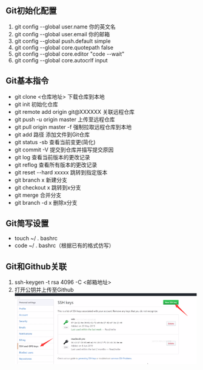 ## Git初始化配置
1. git config --global user.name 你的英文名
2. git config --global user.email 你的邮箱
3. git config --global push.default simple
4. git config --global core.quotepath false
5. git config --global core.editor "code --wait"
6. git config --global core.autocrlf input
## Git基本指令
- git clone <仓库地址> 下载仓库到本地
- git init 初始化仓库
- git remote add origin git@XXXXXX 关联远程仓库
- git push -u origin master 上传至远程仓库
- git pull origin master  -f  强制拉取远程仓库到本地
- git add 路径 添加文件到Git仓库
- git status -sb 查看当前变更(简化)
- git commit -V 提交到仓库并描写提交原因
- git log 查看当前版本的更改记录
- git reflog 查看所有版本的更改记录
- git reset --hard xxxxx 跳转到指定版本
- git branch x 新建分支
- git checkout x 跳转到x分支
- git merge 合并分支
- git branch -d x 删除x分支
## Git简写设置
- touch ~/ . bashrc
- code  ~/ . bashrc（根据已有的格式仿写）
##  Git和Github关联
1. ssh-keygen -t rsa  4096  -C  <邮箱地址>
2. 打开公钥并上传至Github
![上传公钥](./images/git_and_github.png)
